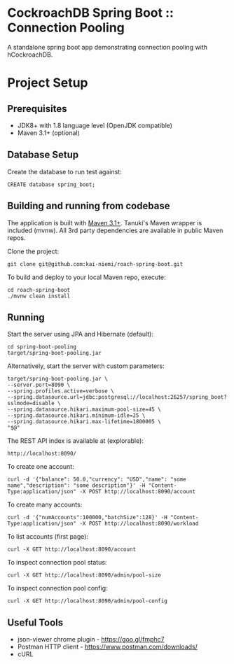 # CockroachDB Spring Boot :: Connection Pooling

A standalone spring boot app demonstrating connection pooling 
with hCockroachDB.

# Project Setup

## Prerequisites

- JDK8+ with 1.8 language level (OpenJDK compatible)
- Maven 3.1+ (optional)

## Database Setup

Create the database to run test against:

    CREATE database spring_boot;

## Building and running from codebase

The application is built with [Maven 3.1+](https://maven.apache.org/download.cgi).
Tanuki's Maven wrapper is included (mvnw). All 3rd party dependencies are available in public Maven repos.

Clone the project:

    git clone git@github.com:kai-niemi/roach-spring-boot.git

To build and deploy to your local Maven repo, execute:

    cd roach-spring-boot
    ./mvnw clean install

## Running

Start the server using JPA and Hibernate (default):

    cd spring-boot-pooling
    target/spring-boot-pooling.jar

Alternatively, start the server with custom parameters:

    target/spring-boot-pooling.jar \
    --server.port=8090 \
    --spring.profiles.active=verbose \
    --spring.datasource.url=jdbc:postgresql://localhost:26257/spring_boot?sslmode=disable \
    --spring.datasource.hikari.maximum-pool-size=45 \
    --spring.datasource.hikari.minimum-idle=25 \
    --spring.datasource.hikari.max-lifetime=1800005 \
    "$@"

The REST API index is available at (explorable):

    http://localhost:8090/

To create one account:

    curl -d '{"balance": 50.0,"currency": "USD","name": "some name","description": "some description"}' -H "Content-Type:application/json" -X POST http://localhost:8090/account

To create many accounts:

    curl -d '{"numAccounts":100000,"batchSize":128}' -H "Content-Type:application/json" -X POST http://localhost:8090/workload 

To list accounts (first page):

    curl -X GET http://localhost:8090/account

To inspect connection pool status:

    curl -X GET http://localhost:8090/admin/pool-size

To inspect connection pool config:

    curl -X GET http://localhost:8090/admin/pool-config

## Useful Tools

- json-viewer chrome plugin - https://goo.gl/fmphc7
- Postman HTTP client - https://www.postman.com/downloads/
- cURL